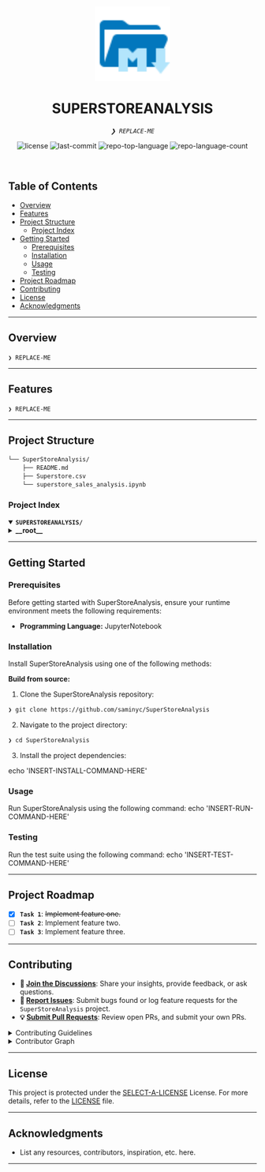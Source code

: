 <p align="center">
    <img src="https://raw.githubusercontent.com/PKief/vscode-material-icon-theme/ec559a9f6bfd399b82bb44393651661b08aaf7ba/icons/folder-markdown-open.svg" align="center" width="30%">
</p>
<p align="center"><h1 align="center">SUPERSTOREANALYSIS</h1></p>
<p align="center">
	<em><code>❯ REPLACE-ME</code></em>
</p>
<p align="center">
	<img src="https://img.shields.io/github/license/saminyc/SuperStoreAnalysis?style=default&logo=opensourceinitiative&logoColor=white&color=0080ff" alt="license">
	<img src="https://img.shields.io/github/last-commit/saminyc/SuperStoreAnalysis?style=default&logo=git&logoColor=white&color=0080ff" alt="last-commit">
	<img src="https://img.shields.io/github/languages/top/saminyc/SuperStoreAnalysis?style=default&color=0080ff" alt="repo-top-language">
	<img src="https://img.shields.io/github/languages/count/saminyc/SuperStoreAnalysis?style=default&color=0080ff" alt="repo-language-count">
</p>
<p align="center"><!-- default option, no dependency badges. -->
</p>
<p align="center">
	<!-- default option, no dependency badges. -->
</p>
<br>

##  Table of Contents

- [ Overview](#-overview)
- [ Features](#-features)
- [ Project Structure](#-project-structure)
  - [ Project Index](#-project-index)
- [ Getting Started](#-getting-started)
  - [ Prerequisites](#-prerequisites)
  - [ Installation](#-installation)
  - [ Usage](#-usage)
  - [ Testing](#-testing)
- [ Project Roadmap](#-project-roadmap)
- [ Contributing](#-contributing)
- [ License](#-license)
- [ Acknowledgments](#-acknowledgments)

---

##  Overview

<code>❯ REPLACE-ME</code>

---

##  Features

<code>❯ REPLACE-ME</code>

---

##  Project Structure

```sh
└── SuperStoreAnalysis/
    ├── README.md
    ├── Superstore.csv
    └── superstore_sales_analysis.ipynb
```


###  Project Index
<details open>
	<summary><b><code>SUPERSTOREANALYSIS/</code></b></summary>
	<details> <!-- __root__ Submodule -->
		<summary><b>__root__</b></summary>
		<blockquote>
			<table>
			<tr>
				<td><b><a href='https://github.com/saminyc/SuperStoreAnalysis/blob/master/superstore_sales_analysis.ipynb'>superstore_sales_analysis.ipynb</a></b></td>
				<td><code>❯ REPLACE-ME</code></td>
			</tr>
			</table>
		</blockquote>
	</details>
</details>

---
##  Getting Started

###  Prerequisites

Before getting started with SuperStoreAnalysis, ensure your runtime environment meets the following requirements:

- **Programming Language:** JupyterNotebook


###  Installation

Install SuperStoreAnalysis using one of the following methods:

**Build from source:**

1. Clone the SuperStoreAnalysis repository:
```sh
❯ git clone https://github.com/saminyc/SuperStoreAnalysis
```

2. Navigate to the project directory:
```sh
❯ cd SuperStoreAnalysis
```

3. Install the project dependencies:

echo 'INSERT-INSTALL-COMMAND-HERE'



###  Usage
Run SuperStoreAnalysis using the following command:
echo 'INSERT-RUN-COMMAND-HERE'

###  Testing
Run the test suite using the following command:
echo 'INSERT-TEST-COMMAND-HERE'

---
##  Project Roadmap

- [X] **`Task 1`**: <strike>Implement feature one.</strike>
- [ ] **`Task 2`**: Implement feature two.
- [ ] **`Task 3`**: Implement feature three.

---

##  Contributing

- **💬 [Join the Discussions](https://github.com/saminyc/SuperStoreAnalysis/discussions)**: Share your insights, provide feedback, or ask questions.
- **🐛 [Report Issues](https://github.com/saminyc/SuperStoreAnalysis/issues)**: Submit bugs found or log feature requests for the `SuperStoreAnalysis` project.
- **💡 [Submit Pull Requests](https://github.com/saminyc/SuperStoreAnalysis/blob/main/CONTRIBUTING.md)**: Review open PRs, and submit your own PRs.

<details closed>
<summary>Contributing Guidelines</summary>

1. **Fork the Repository**: Start by forking the project repository to your github account.
2. **Clone Locally**: Clone the forked repository to your local machine using a git client.
   ```sh
   git clone https://github.com/saminyc/SuperStoreAnalysis
   ```
3. **Create a New Branch**: Always work on a new branch, giving it a descriptive name.
   ```sh
   git checkout -b new-feature-x
   ```
4. **Make Your Changes**: Develop and test your changes locally.
5. **Commit Your Changes**: Commit with a clear message describing your updates.
   ```sh
   git commit -m 'Implemented new feature x.'
   ```
6. **Push to github**: Push the changes to your forked repository.
   ```sh
   git push origin new-feature-x
   ```
7. **Submit a Pull Request**: Create a PR against the original project repository. Clearly describe the changes and their motivations.
8. **Review**: Once your PR is reviewed and approved, it will be merged into the main branch. Congratulations on your contribution!
</details>

<details closed>
<summary>Contributor Graph</summary>
<br>
<p align="left">
   <a href="https://github.com{/saminyc/SuperStoreAnalysis/}graphs/contributors">
      <img src="https://contrib.rocks/image?repo=saminyc/SuperStoreAnalysis">
   </a>
</p>
</details>

---

##  License

This project is protected under the [SELECT-A-LICENSE](https://choosealicense.com/licenses) License. For more details, refer to the [LICENSE](https://choosealicense.com/licenses/) file.

---

##  Acknowledgments

- List any resources, contributors, inspiration, etc. here.

---
